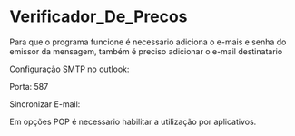 # Verificador_De_Precos

Para que o programa funcione é necessario adiciona 
o e-mais e senha do emissor da mensagem,
também é preciso adicionar o e-mail destinatario

Configuração SMTP no outlook:

Porta: 587

Sincronizar E-mail:

Em opções POP é necessario habilitar
a utilização por aplicativos.
